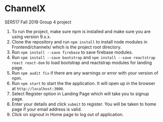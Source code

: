 # ChannelX
SER517 Fall 2019 Group 4 project

1. To run the project, make sure npm is installed and make sure you are using version 9.x.x.
2. Clone the repository and run ```npm install``` to install node modules in Frontend/channelx/ which is the project root directory.
3. Run ```npm install --save firebase``` to save firebase modules.
4. Run ```npm install --save bootstrap``` and ```npm install --save reactstrap react react-dom``` to load bootstrap and reactstrap modules for landing page.
5. Run ```npm audit fix``` if there are any warnings or error with your version of npm.
6. Run ```npm start``` to start the the application. It will open up in the browser at ```http://localhost:3000```.
7. Select Register option in Landing Page which will take you to signup page.
7. Enter your details and click ```submit``` to register. You will be taken to home page if your email address is valid.
8. Click on signout in Home page to log out of application.
